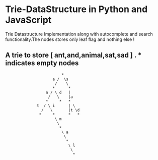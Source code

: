 # Trie-DataStructure in Python and JavaScript
Trie Datastructure Implementation  along with  autocomplete and search functionality.The nodes stores only leaf flag and nothing else !

  

## A trie to store [ ant,and,animal,sat,sad ] . * indicates empty nodes

                             *
                         a /  \s
                          /    \
                         *      *  
                      n / \ d   | 
                       /   \    |a 
                      *     *   *
                  t  / \ i      | \
                    /   \       |t \d
                   *     *      *   *
                          \ m
                           \                           
                            *     
                             \ a
                              \
                               *
                                \ l
                                 \
                                  *
